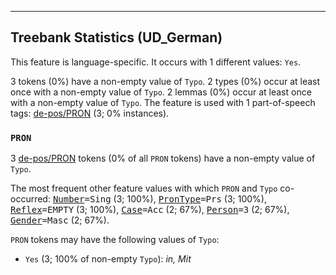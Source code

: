 

--------------------------------------------------------------------------------

## Treebank Statistics (UD_German)

This feature is language-specific.
It occurs with 1 different values: `Yes`.

3 tokens (0%) have a non-empty value of `Typo`.
2 types (0%) occur at least once with a non-empty value of `Typo`.
2 lemmas (0%) occur at least once with a non-empty value of `Typo`.
The feature is used with 1 part-of-speech tags: [de-pos/PRON]() (3; 0% instances).

### `PRON`

3 [de-pos/PRON]() tokens (0% of all `PRON` tokens) have a non-empty value of `Typo`.

The most frequent other feature values with which `PRON` and `Typo` co-occurred: <tt><a href="Number.html">Number</a>=Sing</tt> (3; 100%), <tt><a href="PronType.html">PronType</a>=Prs</tt> (3; 100%), <tt><a href="Reflex.html">Reflex</a>=EMPTY</tt> (3; 100%), <tt><a href="Case.html">Case</a>=Acc</tt> (2; 67%), <tt><a href="Person.html">Person</a>=3</tt> (2; 67%), <tt><a href="Gender.html">Gender</a>=Masc</tt> (2; 67%).

`PRON` tokens may have the following values of `Typo`:

* `Yes` (3; 100% of non-empty `Typo`): <em>in, Mit</em>

